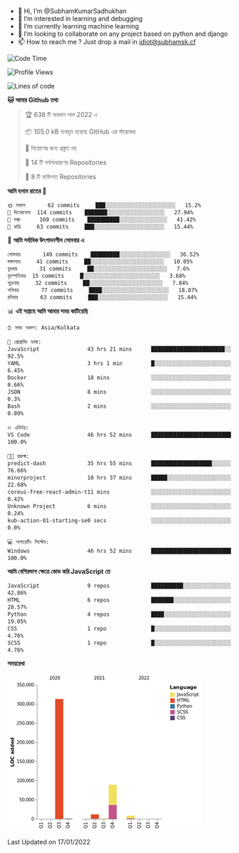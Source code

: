 - 👋 Hi, I’m @SubhamKumarSadhukhan
- 👀 I’m interested in learning and debugging
- 🌱 I’m currently learning machine learning
- 💞️ I’m looking to collaborate on any project based on python and django
- 📫 How to reach me ?
      Just drop a mail in idiot@subhamsk.cf

<!---
SubhamKumarSadhukhan/SubhamKumarSadhukhan is a ✨ special ✨ repository because its `README.md` (this file) appears on your GitHub profile.
You can click the Preview link to take a look at your changes.
--->


<!--START_SECTION:waka-->
![Code Time](http://img.shields.io/badge/Code%20Time-98%20hrs%2049%20mins-blue)

![Profile Views](http://img.shields.io/badge/%E0%A6%AA%E0%A7%8D%E0%A6%B0%E0%A7%8B%E0%A6%AB%E0%A6%BE%E0%A6%87%E0%A6%B2%20%E0%A6%A6%E0%A6%B0%E0%A7%8D%E0%A6%B6%E0%A6%A8-7-blue)

![Lines of code](https://img.shields.io/badge/%E0%A6%B9%E0%A7%8D%E0%A6%AF%E0%A6%BE%E0%A6%B2%E0%A7%8B%20%E0%A6%93%E0%A6%AF%E0%A6%BC%E0%A6%BE%E0%A6%B0%E0%A7%8D%E0%A6%B2%E0%A7%8D%E0%A6%A1%20%E0%A6%A5%E0%A7%87%E0%A6%95%E0%A7%87%20%E0%A6%86%E0%A6%AE%E0%A6%BF%20%E0%A6%B2%E0%A6%BF%E0%A6%96%E0%A7%87%E0%A6%9B%E0%A6%BF-425%20Thousand%20%E0%A6%95%E0%A7%8B%E0%A6%A1%E0%A7%87%E0%A6%B0%20%E0%A6%B2%E0%A6%BE%E0%A6%87%E0%A6%A8-blue)

**🐱 আমার Github তথ্য** 

> 🏆 638 টি অবদান সাল 2022 এ
 > 
> 📦 105.0 kB ব্যবহৃত হয়েছে GitHub এর স্টরেজের 
 > 
> 🚫 নিয়োগের জন্য প্রস্তুত নয়
 > 
> 📜 14 টি সর্বসাধারণের Repositories 
 > 
> 🔑 8 টি ব্যক্তিগত Repositories  
 > 
**আমি হলাম রাতের 🦉** 

```text
🌞 সকাল       62 commits     ███░░░░░░░░░░░░░░░░░░░░░░   15.2% 
🌆 দিনেরবেলা  114 commits    ███████░░░░░░░░░░░░░░░░░░   27.94% 
🌃 সন্ধা      169 commits    ██████████░░░░░░░░░░░░░░░   41.42% 
🌙 রাত্রি     63 commits     ███░░░░░░░░░░░░░░░░░░░░░░   15.44%

```
📅 **আমি সর্বাধিক উৎপাদনশীল সোমবার এ** 

```text
সোমবার       149 commits    █████████░░░░░░░░░░░░░░░░   36.52% 
মঙ্গলবার     41 commits     ██░░░░░░░░░░░░░░░░░░░░░░░   10.05% 
বুধবার       31 commits     ██░░░░░░░░░░░░░░░░░░░░░░░   7.6% 
বৃহস্পতিবার  15 commits     █░░░░░░░░░░░░░░░░░░░░░░░░   3.68% 
শুক্রবার     32 commits     ██░░░░░░░░░░░░░░░░░░░░░░░   7.84% 
শনিবার       77 commits     ████░░░░░░░░░░░░░░░░░░░░░   18.87% 
রবিবার       63 commits     ███░░░░░░░░░░░░░░░░░░░░░░   15.44%

```


📊 **এই সপ্তাহে আমি আমার সময় কাটিয়েছি** 

```text
⌚︎ সময় অঞ্চল: Asia/Kolkata

💬 প্রোগ্রামিং ভাষা: 
JavaScript               43 hrs 21 mins      ███████████████████████░░   92.5% 
YAML                     3 hrs 1 min         █░░░░░░░░░░░░░░░░░░░░░░░░   6.45% 
Docker                   18 mins             ░░░░░░░░░░░░░░░░░░░░░░░░░   0.66% 
JSON                     8 mins              ░░░░░░░░░░░░░░░░░░░░░░░░░   0.3% 
Bash                     2 mins              ░░░░░░░░░░░░░░░░░░░░░░░░░   0.09%

🔥 এডিটর: 
VS Code                  46 hrs 52 mins      █████████████████████████   100.0%

🐱‍💻 প্রকল্ম: 
predict-dash             35 hrs 55 mins      ███████████████████░░░░░░   76.66% 
minorproject             10 hrs 37 mins      █████░░░░░░░░░░░░░░░░░░░░   22.68% 
coreui-free-react-admin-t11 mins             ░░░░░░░░░░░░░░░░░░░░░░░░░   0.42% 
Unknown Project          6 mins              ░░░░░░░░░░░░░░░░░░░░░░░░░   0.24% 
kub-action-01-starting-se0 secs              ░░░░░░░░░░░░░░░░░░░░░░░░░   0.0%

💻 অপারেটিং সিস্টেম: 
Windows                  46 hrs 52 mins      █████████████████████████   100.0%

```

**আমি বেশিরভাগ ক্ষেত্রে কোড করি JavaScript তে** 

```text
JavaScript               9 repos             ██████████░░░░░░░░░░░░░░░   42.86% 
HTML                     6 repos             ███████░░░░░░░░░░░░░░░░░░   28.57% 
Python                   4 repos             ████░░░░░░░░░░░░░░░░░░░░░   19.05% 
CSS                      1 repo              █░░░░░░░░░░░░░░░░░░░░░░░░   4.76% 
SCSS                     1 repo              █░░░░░░░░░░░░░░░░░░░░░░░░   4.76%

```


**সময়রেখা**

![Chart not found](https://raw.githubusercontent.com/SubhamKumarSadhukhan/SubhamKumarSadhukhan/main/charts/bar_graph.png) 


 Last Updated on 17/01/2022
<!--END_SECTION:waka-->
